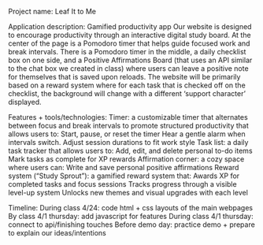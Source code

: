 Project name: Leaf It to Me

Application description: Gamified productivity app
Our website is designed to encourage productivity through an interactive digital study board. At the center of the page is a Pomodoro timer that helps guide focused work and break intervals. There is a Pomodoro timer in the middle, a daily checklist box on one side, and a Positive Affirmations Board (that uses an API similar to the chat box we created in class) where users can leave a positive note for themselves that is saved upon reloads. The website will be primarily based on a reward system where for each task that is checked off on the checklist, the background will change with a different ‘support character’ displayed.

Features + tools/technologies:
Timer: a customizable timer that alternates between focus and break intervals to promote structured productivity that allows users to: 
Start, pause, or reset the timer
Hear a gentle alarm when intervals switch.
Adjust session durations to fit work style
Task list: a daily task tracker that allows users to:
Add, edit, and delete personal to-do items
Mark tasks as complete for XP rewards
Affirmation corner: a cozy space where users can:
Write and save personal positive affirmations
Reward system (“Study Sprout”): a gamified reward system that:
Awards XP for completed tasks and focus sessions
Tracks progress through a visible level-up system
Unlocks new themes and visual upgrades with each level

Timeline: 
During class 4/24: code html + css layouts of the main webpages
By class 4/1 thursday: add javascript for features
During class 4/1 thursday: connect to api/finishing touches
Before demo day: practice demo + prepare to explain our ideas/intentions
